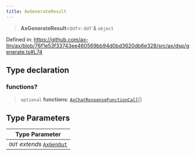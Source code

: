 ```yaml
---
title: AxGenerateResult
---
```


> **AxGenerateResult**\<`OUT`\>: `OUT` & `object`

Defined in: https://github.com/ax-llm/ax/blob/76f1e53f33743ee460569bb94d0bd3620db6e328/src/ax/dsp/generate.ts#L74

## Type declaration

### functions?

> `optional` **functions**: [`AxChatResponseFunctionCall`](/api/#03-apidocs/typealiasaxchatresponsefunctioncall)[]

## Type Parameters

| Type Parameter |
| ------ |
| `OUT` *extends* [`AxGenOut`](/api/#03-apidocs/typealiasaxgenout) |
